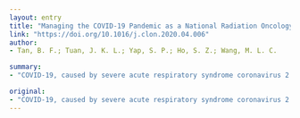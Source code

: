 ```yaml
---
layout: entry
title: "Managing the COVID-19 Pandemic as a National Radiation Oncology Centre in Singapore"
link: "https://doi.org/10.1016/j.clon.2020.04.006"
author:
- Tan, B. F.; Tuan, J. K. L.; Yap, S. P.; Ho, S. Z.; Wang, M. L. C.

summary:
- "COVID-19, caused by severe acute respiratory syndrome coronavirus 2 (SARS-CoV-2), was declared a global pandemic in March 2020. It has impacted the world medically, financially, politically and socially. The current mortality rate is 5.4%, with 1 056 159 people infected worldwide. This is reminiscent of SARS in 2002, from which the healthcare system of Singapore has garnered many lessons and applied them in the current climate."

original:
- "COVID-19, caused by severe acute respiratory syndrome coronavirus 2 (SARS-CoV-2), was declared a global pandemic in March 2020. It has impacted the world medically, financially, politically and socially, with countries such as China and Italy adopting a full lockdown of their cities to mitigate the transmission. The current mortality rate is 5.4%, with 1 056 159 people infected worldwide. The disease is reminiscent of SARS in 2002, from which the healthcare system of Singapore has garnered many lessons and applied them in the current climate. As a result of the high transmissibility of the virus, hospitals in Singapore have reduced clinic loads and elective treatments to halt propagation of the virus and also to allow redistribution of healthcare workforce to the frontline. Cancer patients, who are often immunocompromised, are at risk of contracting the disease and becoming seriously ill. At the same time, delaying treatment such as radiotherapy in cancer patients can be detrimental. Here, we describe our experience as a large radiation oncology department in Singapore, including the challenges we encountered and how we managed our patient flow."
---
```


